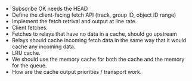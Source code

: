 - Subscribe OK needs the HEAD
- Define the client-facing fetch API (track, group ID, object ID range)
- Implement the fetch retrival and output at line rate.
- Client fetches. 
- Fetches to relays that have no data in a cache, should go upstream  
- Relays should cache incoming fetch data in the same way that it would cache any incoming data.
- LRU cache. 
- We should use the memory cache for both the cache and the memory for the queue.
- How are the cache output priorities / transport work. 
